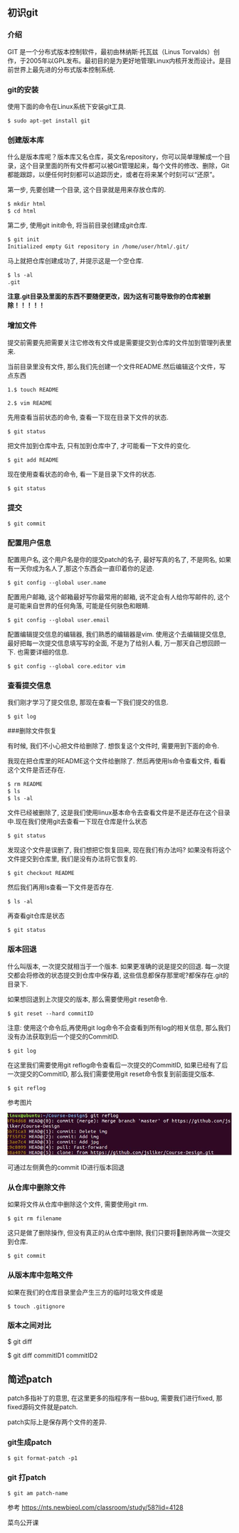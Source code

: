 ## 初识git

### 介绍

GIT 是一个分布式版本控制软件，最初由林纳斯·托瓦兹（Linus Torvalds）创作，于2005年以GPL发布。最初目的是为更好地管理Linux内核开发而设计。是目前世界上最先进的分布式版本控制系统.

### git的安装

使用下面的命令在Linux系统下安装git工具.
```
$ sudo apt-get install git
```

### 创建版本库

什么是版本库呢？版本库又名仓库，英文名repository，你可以简单理解成一个目录，这个目录里面的所有文件都可以被Git管理起来，每个文件的修改、删除，Git都能跟踪，以便任何时刻都可以追踪历史，或者在将来某个时刻可以“还原”。

第一步, 先要创建一个目录, 这个目录就是用来存放仓库的.

```
$ mkdir html
$ cd html
```

第二步, 使用git init命令, 将当前目录创建成git仓库.

```
$ git init
Initialized empty Git repository in /home/user/html/.git/
```

马上就把仓库创建成功了, 并提示这是一个空仓库.

```
$ ls -al
.git
```

**注意.git目录及里面的东西不要随便更改，因为这有可能导致你的仓库被删除！！！！！**

### 增加文件

提交前需要先把需要关注它修改有文件或是需要提交到仓库的文件加到管理列表里来.

当前目录里没有文件, 那么我们先创建一个文件README.然后编辑这个文件，写点东西

```
1.$ touch README
```

```
2.$ vim README
```

先用查看当前状态的命令, 查看一下现在目录下文件的状态.
```
$ git status
```

把文件加到仓库中去, 只有加到仓库中了, 才可能看一下文件的变化.

```
$ git add README
```

现在使用查看状态的命令, 看一下是目录下文件的状态.

```
$ git status
```

### 提交

```
$ git commit
```

### 配置用户信息

配置用户名, 这个用户名是你的提交patch的名子, 最好写真的名了, 不是网名, 如果有一天你成为名人了,那这个东西会一直印着你的足迹.
```
$ git config --global user.name
```

配置用户邮箱, 这个邮箱最好写你最常用的邮箱, 说不定会有人给你写邮件的, 这个是可能来自世界的任何角落, 可能是任何肤色和眼睛.

```
$ git config --global user.email
```

配置编辑提交信息的编辑器, 我们熟悉的编辑器是vim. 使用这个去编辑提交信息, 最好把每一次提交信息填写写的全面, 不是为了给别人看, 万一那天自己想回顾一下. 也需要详细的信息.

```
$ git config --global core.editor vim
```

### 查看提交信息

我们刚才学习了提交信息, 那现在查看一下我们提交的信息.

```
$ git log
```

###删除文件恢复

有时候, 我们不小心把文件给删除了. 想恢复这个文件时, 需要用到下面的命令.

我现在把仓库里的README这个文件给删除了. 然后再使用ls命令查看文件, 看看这个文件是否还存在.

```
$ rm README
$ ls
$ ls -al
```

文件已经被删除了, 这是我们使用linux基本命令去查看文件是不是还存在这个目录中.现在我们使用git去查看一下现在仓库是什么状态

```
$ git status
```

发现这个文件是误删了, 我们想把它恢复回来, 现在我们有办法吗? 如果没有将这个文件提交到仓库里, 我们是没有办法将它恢复的.

```
$ git checkout README
```

然后我们再用ls查看一下文件是否存在.

```
$ ls -al
```

再查看git仓库是状态
```
$ git status
```

### 版本回退

什么叫版本, 一次提交就相当于一个版本. 如果更准确的说是提交的回退. 每一次提交都会将修改的状态提交到仓库中保存着, 这些信息都保存那里呢?都保存在.git的目录下.

如果想回退到上次提交的版本, 那么需要使用git reset命令.

```
$ git reset --hard commitID
```

注意: 使用这个命令后,再使用git log命令不会查看到所有log的相关信息, 那么我们没有办法获取到后一个提交的CommitID.

```
$ git log
```

在这里我们需要使用git reflog命令查看后一次提交的CommitID, 如果已经有了后一次提交的CommitID, 那么我们需要使用git reset命令恢复到前面提交版本.

```
$ git reflog
```

参考图片

![](../img/0003.jpg)

可通过左侧黄色的commit ID进行版本回退

### 从仓库中删除文件

如果将文件从仓库中删除这个文件, 需要使用git rm.

```
$ git rm filename
```

这只是做了删除操作, 但没有真正的从仓库中删除, 我们只要将删除再做一次提交到仓库.

```
$ git commit
```

### 从版本库中忽略文件

如果在我们的仓库目录里会产生三方的临时垃圾文件或是

```
$ touch .gitignore
```

### 版本之间对比

$ git diff

$ git diff commitID1 commitID2

## 简述patch

patch多指补丁的意思, 在这里更多的指程序有一些bug, 需要我们进行fixed, 那fixed源码文件就是patch.

patch实际上是保存两个文件的差异.

### git生成patch

```
$ git format-patch -p1
```

### git 打patch

```
$ git am patch-name
```

参考
https://nts.newbieol.com/classroom/study/58?lid=4128

菜鸟公开课
